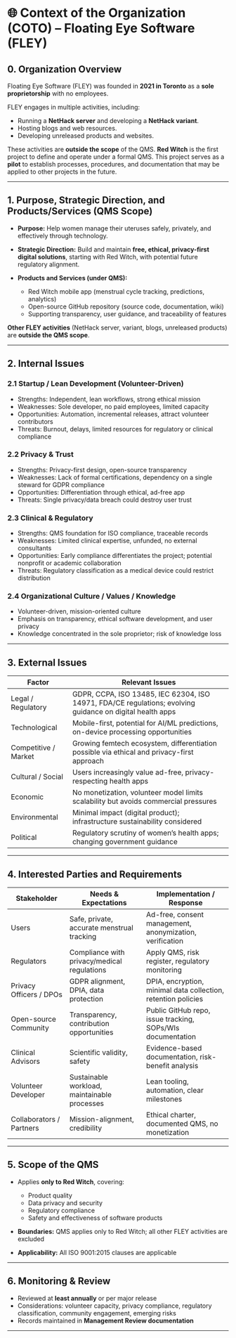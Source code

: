 # 🌐 Context of the Organization (COTO) – Floating Eye Software (FLEY)

## **0. Organization Overview**

Floating Eye Software (FLEY) was founded in **2021 in Toronto** as a **sole proprietorship** with no employees.

FLEY engages in multiple activities, including:

* Running a **NetHack server** and developing a **NetHack variant**.
* Hosting blogs and web resources.
* Developing unreleased products and websites.

These activities are **outside the scope** of the QMS. **Red Witch** is the first project to define and operate under a formal QMS. This project serves as a **pilot** to establish processes, procedures, and documentation that may be applied to other projects in the future.

---

## **1. Purpose, Strategic Direction, and Products/Services (QMS Scope)**

* **Purpose:** Help women manage their uteruses safely, privately, and effectively through technology.
* **Strategic Direction:** Build and maintain **free, ethical, privacy-first digital solutions**, starting with Red Witch, with potential future regulatory alignment.
* **Products and Services (under QMS):**

  * Red Witch mobile app (menstrual cycle tracking, predictions, analytics)
  * Open-source GitHub repository (source code, documentation, wiki)
  * Supporting transparency, user guidance, and traceability of features

**Other FLEY activities** (NetHack server, variant, blogs, unreleased products) are **outside the QMS scope**.

---

## **2. Internal Issues**

### **2.1 Startup / Lean Development (Volunteer-Driven)**

* Strengths: Independent, lean workflows, strong ethical mission
* Weaknesses: Sole developer, no paid employees, limited capacity
* Opportunities: Automation, incremental releases, attract volunteer contributors
* Threats: Burnout, delays, limited resources for regulatory or clinical compliance

### **2.2 Privacy & Trust**

* Strengths: Privacy-first design, open-source transparency
* Weaknesses: Lack of formal certifications, dependency on a single steward for GDPR compliance
* Opportunities: Differentiation through ethical, ad-free app
* Threats: Single privacy/data breach could destroy user trust

### **2.3 Clinical & Regulatory**

* Strengths: QMS foundation for ISO compliance, traceable records
* Weaknesses: Limited clinical expertise, unfunded, no external consultants
* Opportunities: Early compliance differentiates the project; potential nonprofit or academic collaboration
* Threats: Regulatory classification as a medical device could restrict distribution

### **2.4 Organizational Culture / Values / Knowledge**

* Volunteer-driven, mission-oriented culture
* Emphasis on transparency, ethical software development, and user privacy
* Knowledge concentrated in the sole proprietor; risk of knowledge loss

---

## **3. External Issues**

| Factor               | Relevant Issues                                                                                           |
| -------------------- | --------------------------------------------------------------------------------------------------------- |
| Legal / Regulatory   | GDPR, CCPA, ISO 13485, IEC 62304, ISO 14971, FDA/CE regulations; evolving guidance on digital health apps |
| Technological        | Mobile-first, potential for AI/ML predictions, on-device processing opportunities                         |
| Competitive / Market | Growing femtech ecosystem, differentiation possible via ethical and privacy-first approach                |
| Cultural / Social    | Users increasingly value ad-free, privacy-respecting health apps                                          |
| Economic             | No monetization, volunteer model limits scalability but avoids commercial pressures                       |
| Environmental        | Minimal impact (digital product); infrastructure sustainability considered                                |
| Political            | Regulatory scrutiny of women’s health apps; changing government guidance                                  |

---

## **4. Interested Parties and Requirements**

| Stakeholder              | Needs & Expectations                         | Implementation / Response                                     |
| ------------------------ | -------------------------------------------- | ------------------------------------------------------------- |
| Users                    | Safe, private, accurate menstrual tracking   | Ad-free, consent management, anonymization, verification      |
| Regulators               | Compliance with privacy/medical regulations  | Apply QMS, risk register, regulatory monitoring               |
| Privacy Officers / DPOs  | GDPR alignment, DPIA, data protection        | DPIA, encryption, minimal data collection, retention policies |
| Open-source Community    | Transparency, contribution opportunities     | Public GitHub repo, issue tracking, SOPs/WIs documentation    |
| Clinical Advisors        | Scientific validity, safety                  | Evidence-based documentation, risk-benefit analysis           |
| Volunteer Developer      | Sustainable workload, maintainable processes | Lean tooling, automation, clear milestones                    |
| Collaborators / Partners | Mission-alignment, credibility               | Ethical charter, documented QMS, no monetization              |

---

## **5. Scope of the QMS**

* Applies **only to Red Witch**, covering:

  * Product quality
  * Data privacy and security
  * Regulatory compliance
  * Safety and effectiveness of software products
* **Boundaries:** QMS applies only to Red Witch; all other FLEY activities are excluded
* **Applicability:** All ISO 9001:2015 clauses are applicable

---

## **6. Monitoring & Review**

* Reviewed at **least annually** or per major release
* Considerations: volunteer capacity, privacy compliance, regulatory classification, community engagement, emerging risks
* Records maintained in **Management Review documentation**

---
